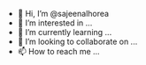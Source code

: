 - 👋 Hi, I’m @sajeenalhorea
- 👀 I’m interested in ...
- 🌱 I’m currently learning ...
- 💞️ I’m looking to collaborate on ...
- 📫 How to reach me ...

<!---
sajeenalhorea/sajeenalhorea is a ✨ special ✨ repository because its `README.md` (this file) appears on your GitHub profile.
You can click the Preview link to take a look at your changes.
--->
